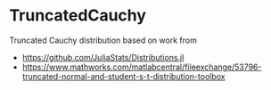 # TruncatedCauchy

Truncated Cauchy distribution based on work from
- https://github.com/JuliaStats/Distributions.jl
- https://www.mathworks.com/matlabcentral/fileexchange/53796-truncated-normal-and-student-s-t-distribution-toolbox
